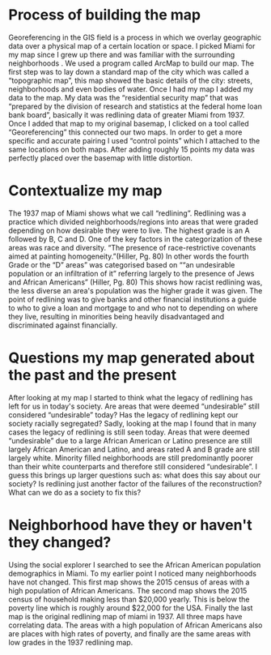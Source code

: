 # Process of building the map

Georeferencing in the GIS field is a process in which we overlay geographic data over a physical map of a certain location or space. I picked Miami for my map since I grew up there and was familiar with the surrounding neighborhoods . We used a program called ArcMap to build our map. The first step was to lay down a standard map of the city which was called a “topographic map”, this map showed the basic details of the city: streets, neighborhoods and even bodies of water. Once I had my map I added my data to the map. My data was the “residential security map” that was “prepared by the division of research and statistics at the federal home loan bank board”, basically it was redlining data of greater Miami from 1937. Once I added that map to my original basemap, I clicked on a tool called “Georeferencing” this connected our two maps. In order to get a more specific and accurate pairing I used “control points” which I attached to the same locations on both maps. After adding roughly 15 points my data was perfectly placed over the basemap with little distortion.

# Contextualize my map

The 1937 map of Miami shows what we call “redlining”. Redlining was a practice which divided neighborhoods/regions into areas that were graded depending on how desirable they were to live. The highest grade is an A followed by B, C and D. One of the key factors in the categorization of these areas was race and diversity. “The presence of race-restrictive covenants aimed at painting homogeneity.”(Hiller, Pg. 80) In other words the fourth Grade or the “D” areas” was categorised based on ““an undesirable population or an infiltration of it” referring largely to the presence of Jews and African Americans” (Hiller, Pg. 80) This shows how racist redlining was, the less diverse an area's population was the higher grade it was given. The point of redlining was to give banks and other financial institutions a guide to who to give a loan and mortgage to and who not to depending on where they live, resulting in minorities being heavily disadvantaged and discriminated against financially. 

# Questions my map generated about the past and the present

After looking at my map I started to think what the legacy of redlining has left for us in today's society.  Are areas that were deemed “undesirable” still considered “undesirable” today? Has the legacy of redlining kept our society racially segregated? Sadly, looking at the map I found that in many cases the legacy of redlining is still seen today. Areas that were deemed “undesirable” due to a large African American or Latino presence are still largely African American and Latino, and areas rated A and B grade are still largely white. Minority filled neighborhoods are still predominantly poorer than their white counterparts and therefore still considered “undesirable”. I guess this brings up larger questions such as: what does this say about our society? Is redlining just another factor of the failures of the reconstruction? What can we do as a society to fix this?

# Neighborhood have they or haven't they changed?

Using the social explorer I searched to see the African American population demographics in Miami. To my earlier point I noticed many neighborhoods have not changed.
This first map shows the 2015 census of areas with a high population of African Americans. The second map shows the 2015 census of household making less than $20,000 yearly. This is below the poverty line which is roughly around $22,000 for the USA. Finally the last map is the original redlining map of miami in 1937. All three maps have correlating data. The areas with a high population of African Americans also are places with high rates of poverty, and finally are the same areas with low grades in the 1937 redlining map.  
